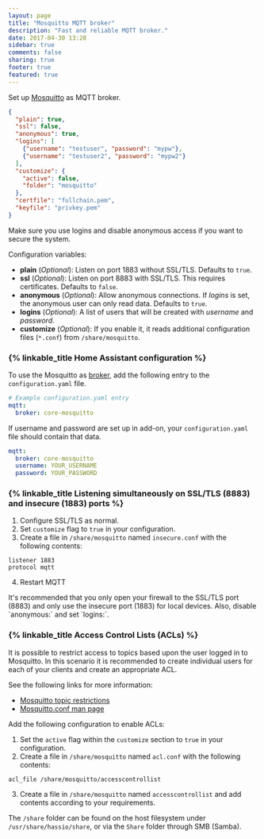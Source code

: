 ```yaml
---
layout: page
title: "Mosquitto MQTT broker"
description: "Fast and reliable MQTT broker."
date: 2017-04-30 13:28
sidebar: true
comments: false
sharing: true
footer: true
featured: true
---
```


Set up [Mosquitto](https://mosquitto.org/) as MQTT broker.

```json
{
  "plain": true,
  "ssl": false,
  "anonymous": true,
  "logins": [
    {"username": "testuser", "password": "mypw"},
    {"username": "testuser2", "password": "mypw2"}
  ],
  "customize": {
    "active": false,
    "folder": "mosquitto"
  },
  "certfile": "fullchain.pem",
  "keyfile": "privkey.pem"
}
```

<p class='warning note'>
Make sure you use logins and disable anonymous access if you want to secure the system.
</p>

Configuration variables:

- **plain** (*Optional*): Listen on port 1883 without SSL/TLS. Defaults to `true`.
- **ssl** (*Optional*): Listen on port 8883 with SSL/TLS. This requires certificates. Defaults to `false`.
- **anonymous** (*Optional*): Allow anonymous connections. If *logins* is set, the anonymous user can only read data. Defaults to `true`.
- **logins** (*Optional*): A list of users that will be created with *username* and *password*.
- **customize** (*Optional*): If you enable it, it reads additional configuration files (`*.conf`) from `/share/mosquitto`.

### {% linkable_title Home Assistant configuration %}

To use the Mosquitto as [broker](/docs/mqtt/broker/#run-your-own), add the following entry to the `configuration.yaml` file.

```yaml
# Example configuration.yaml entry
mqtt:
  broker: core-mosquitto
```

If username and password are set up in add-on, your `configuration.yaml` file should contain that data.

```yaml
mqtt:
  broker: core-mosquitto
  username: YOUR_USERNAME
  password: YOUR_PASSWORD
```

### {% linkable_title Listening simultaneously on SSL/TLS (8883) and insecure (1883) ports %}

1. Configure SSL/TLS as normal.
2. Set `customize` flag to `true` in your configuration.
3. Create a file in `/share/mosquitto` named `insecure.conf` with the following contents:

```text
listener 1883
protocol mqtt
```

4. Restart MQTT

<p class='note warning'>
It's recommended that you only open your firewall to the SSL/TLS port (8883) and only use the insecure port (1883) for local devices. Also, disable `anonymous:` and set `logins:`.
</p>

### {% linkable_title Access Control Lists (ACLs) %}

It is possible to restrict access to topics based upon the user logged in to Mosquitto. In this scenario it is recommended to create individual users for each of your clients and create an appropriate ACL.

See the following links for more information:

* [Mosquitto topic restrictions](http://www.steves-internet-guide.com/topic-restriction-mosquitto-configuration/)
* [Mosquitto.conf man page](https://mosquitto.org/man/mosquitto-conf-5.html)

Add the following configuration to enable ACLs:

1. Set the `active` flag within the `customize` section to `true` in your configuration.
2. Create a file in `/share/mosquitto` named `acl.conf` with the following contents:
```text
acl_file /share/mosquitto/accesscontrollist
```
3. Create a file in `/share/mosquitto` named `accesscontrollist` and add contents according to your requirements.

The `/share` folder can be found on the host filesystem under `/usr/share/hassio/share`, or via the `Share` folder through SMB (Samba).
